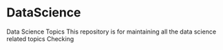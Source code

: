 # DataScience
Data Science Topics
This repository is for maintaining all the data science related topics
Checking
